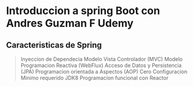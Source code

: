 # Introduccion a spring Boot con Andres Guzman F Udemy

## Caracteristicas de Spring 
> Inyeccion de Dependecia
> Modelo Vista Controlador (MVC)
> Modelo Programacion Reactiva (WebFlux)
> Acceso de Datos y Persistencia (JPA)
> Programacion orientada a Aspectos (AOP)
> Cero Configuracion
> Minimo requerido JDK8
> Programacion funcional con Reactor

